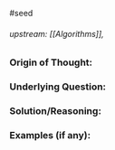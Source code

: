 #seed 
###### upstream: [[Algorithms]], 

### Origin of Thought:


### Underlying Question: 


### Solution/Reasoning: 


### Examples (if any): 


